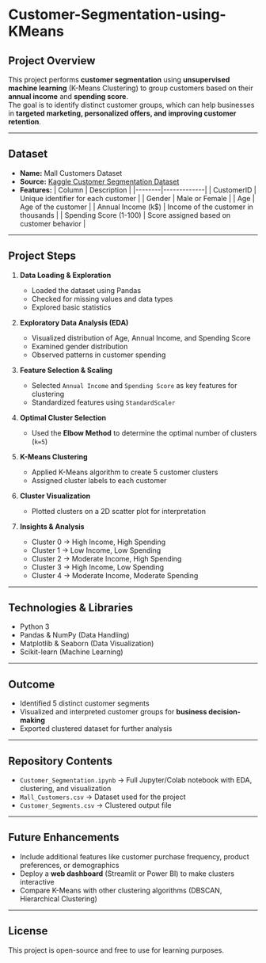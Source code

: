 # Customer-Segmentation-using-KMeans

## Project Overview
This project performs **customer segmentation** using **unsupervised machine learning** (K-Means Clustering) to group customers based on their **annual income** and **spending score**.  
The goal is to identify distinct customer groups, which can help businesses in **targeted marketing, personalized offers, and improving customer retention**.

---

## Dataset
- **Name:** Mall Customers Dataset  
- **Source:** [Kaggle Customer Segmentation Dataset](https://www.kaggle.com/datasets/vjchoudhary7/customer-segmentation-tutorial)  
- **Features:**
| Column | Description |
|--------|-------------|
| CustomerID | Unique identifier for each customer |
| Gender | Male or Female |
| Age | Age of the customer |
| Annual Income (k$) | Income of the customer in thousands |
| Spending Score (1-100) | Score assigned based on customer behavior |

---

## Project Steps

1. **Data Loading & Exploration**  
   - Loaded the dataset using Pandas  
   - Checked for missing values and data types  
   - Explored basic statistics  

2. **Exploratory Data Analysis (EDA)**  
   - Visualized distribution of Age, Annual Income, and Spending Score  
   - Examined gender distribution  
   - Observed patterns in customer spending  

3. **Feature Selection & Scaling**  
   - Selected `Annual Income` and `Spending Score` as key features for clustering  
   - Standardized features using `StandardScaler`  

4. **Optimal Cluster Selection**  
   - Used the **Elbow Method** to determine the optimal number of clusters (`k=5`)  

5. **K-Means Clustering**  
   - Applied K-Means algorithm to create 5 customer clusters  
   - Assigned cluster labels to each customer  

6. **Cluster Visualization**  
   - Plotted clusters on a 2D scatter plot for interpretation  

7. **Insights & Analysis**  
   - Cluster 0 → High Income, High Spending  
   - Cluster 1 → Low Income, Low Spending  
   - Cluster 2 → Moderate Income, High Spending  
   - Cluster 3 → High Income, Low Spending  
   - Cluster 4 → Moderate Income, Moderate Spending  

---

## Technologies & Libraries
- Python 3  
- Pandas & NumPy (Data Handling)  
- Matplotlib & Seaborn (Data Visualization)  
- Scikit-learn (Machine Learning)  

---

## Outcome
- Identified 5 distinct customer segments  
- Visualized and interpreted customer groups for **business decision-making**  
- Exported clustered dataset for further analysis  

---

## Repository Contents
- `Customer_Segmentation.ipynb` → Full Jupyter/Colab notebook with EDA, clustering, and visualization  
- `Mall_Customers.csv` → Dataset used for the project  
- `Customer_Segments.csv` → Clustered output file  

---

## Future Enhancements
- Include additional features like customer purchase frequency, product preferences, or demographics  
- Deploy a **web dashboard** (Streamlit or Power BI) to make clusters interactive  
- Compare K-Means with other clustering algorithms (DBSCAN, Hierarchical Clustering)  

---

## License
This project is open-source and free to use for learning purposes.

